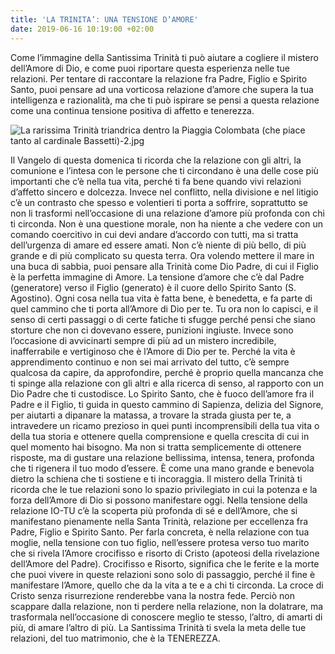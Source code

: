 ```yaml
---
title: 'LA TRINITA’: UNA TENSIONE D’AMORE'
date: 2019-06-16 10:19:00 +02:00
---
```


Come l’immagine della Santissima Trinità ti può aiutare a cogliere il mistero dell’Amore di Dio, e come puoi riportare questa esperienza nelle tue relazioni. Per tentare di raccontare la relazione fra Padre, Figlio e Spirito Santo, puoi pensare ad una vorticosa relazione d’amore che supera la tua intelligenza e razionalità, ma che ti può ispirare se pensi a questa relazione come una continua tensione positiva di affetto e tenerezza. 

![La rarissima Trinità triandrica dentro la Piaggia Colombata (che piace tanto al cardinale Bassetti)-2.jpg](/uploads/La%20rarissima%20Trinit%C3%A0%20triandrica%20dentro%20la%20Piaggia%20Colombata%20(che%20piace%20tanto%20al%20cardinale%20Bassetti)-2.jpg)


Il Vangelo di questa domenica ti ricorda che la relazione con gli altri, la comunione e l’intesa con le persone che ti circondano è una delle cose più importanti che c’è nella tua vita, perché ti fa bene quando vivi relazioni d’affetto sincero e dolcezza. Invece nel conflitto, nella divisione e nel litigio c’è un contrasto che spesso e volentieri ti porta a soffrire, soprattutto se non li trasformi nell’occasione di una relazione d’amore più profonda con chi ti circonda. Non è una questione morale, non ha niente a che vedere con un comando coercitivo in cui devi andare d’accordo con tutti, ma si tratta dell’urgenza di amare ed essere amati. Non c’è niente di più bello, di più grande e di più complicato su questa terra. Ora volendo mettere il mare in una buca di sabbia, puoi pensare alla Trinità come Dio Padre, di cui il Figlio è la perfetta immagine di Amore. La tensione d’amore che c’è dal Padre (generatore) verso il Figlio (generato) è il cuore dello Spirito Santo (S. Agostino).
 Ogni cosa nella tua vita è fatta bene, è benedetta, e fa parte di quel cammino che ti porta all’Amore di Dio per te. Tu ora non lo capisci, e il senso di certi passaggi o di certe fatiche ti sfugge perché pensi che siano storture che non ci dovevano essere, punizioni ingiuste. Invece sono l’occasione di avvicinarti sempre di più ad un mistero incredibile, inafferrabile e vertiginoso che è l’Amore di Dio per te. Perché la vita è apprendimento continuo e non sei mai arrivato del tutto, c’è sempre qualcosa da capire, da approfondire, perché è proprio quella mancanza che ti spinge alla relazione con gli altri e alla ricerca di senso, al rapporto con un Dio Padre che ti custodisce. 
Lo Spirito Santo, che è fuoco dell’amore fra il Padre e il Figlio, ti guida in questo cammino di Sapienza, delizia del Signore, per aiutarti a dipanare la matassa, a trovare la strada giusta per te, a intravedere un ricamo prezioso in quei punti incomprensibili della tua vita o della tua storia e ottenere quella comprensione e quella crescita di cui in quel momento hai bisogno. Ma non si tratta semplicemente di ottenere risposte, ma di gustare una relazione bellissima, intensa, tenera, profonda che ti rigenera il tuo modo d’essere. È come una mano grande e benevola dietro la schiena che ti sostiene e ti incoraggia. Il mistero della Trinità ti ricorda che le tue relazioni sono lo spazio privilegiato in cui la potenza e la forza dell’Amore di Dio si possono manifestare oggi. Nella tensione della relazione IO-TU c’è la scoperta più profonda di sé e dell’Amore, che si manifestano pienamente nella Santa Trinità, relazione per eccellenza fra Padre, Figlio e Spirito Santo. Per farla concreta, è nella relazione con tua moglie, nella tensione con tuo figlio, nell’essere protesa verso tuo marito che si rivela l’Amore crocifisso e risorto di Cristo (apoteosi della rivelazione dell’Amore del Padre). Crocifisso e Risorto, significa che le ferite e la morte che puoi vivere in queste relazioni sono solo di passaggio, perché il fine è manifestare l’Amore, quello che da la vita a te e a chi ti circonda. La croce di Cristo senza risurrezione renderebbe vana la nostra fede. Perciò non scappare dalla relazione, non ti perdere nella relazione, non la dolatrare, ma trasformala nell’occasione di conoscere meglio te stesso, l’altro, di amarti di più, di amare l’altro di più. La Santissima Trinità ti svela la meta delle tue relazioni, del tuo matrimonio, che è la TENEREZZA.

